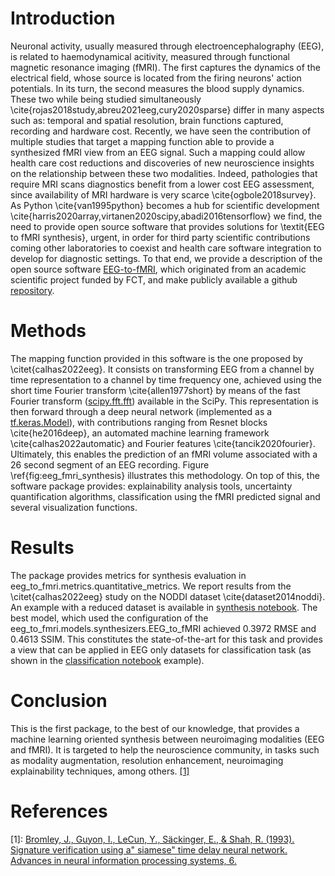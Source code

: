 
# Introduction

Neuronal activity, usually measured through electroencephalography (EEG), is related to haemodynamical acitivity, measured through functional magnetic resonance imaging (fMRI). The first captures the dynamics of the electrical field, whose source is located from the firing neurons' action potentials. In its turn, the second measures the blood supply dynamics. These two while being studied simultaneously \cite{rojas2018study,abreu2021eeg,cury2020sparse} differ in many aspects such as: temporal and spatial resolution, brain functions captured, recording and hardware cost. Recently, we have seen the contribution of multiple studies that target a mapping function able to provide a synthesized fMRI view from an EEG signal. Such a mapping could allow health care cost reductions and discoveries of new neuroscience insights on the relationship between these two modalities. Indeed, pathologies that require MRI scans diagnostics benefit from a lower cost EEG assessment, since availability of MRI hardware is very scarce \cite{ogbole2018survey}. As Python \cite{van1995python} becomes a hub for scientific development \cite{harris2020array,virtanen2020scipy,abadi2016tensorflow} we find, the need to provide open source software that provides solutions for \textit{EEG to fMRI synthesis}, urgent, in order for third party scientific contributions coming other laboratories to coexist and health care software integration to develop for diagnostic settings. To that end, we provide a description of the open source software [EEG-to-fMRI](https://pypi.org/project/eeg-to-fmri/), which originated from an academic scientific project funded by FCT, and make publicly available a github [repository](https://github.com/eeg-to-fmri/eeg-to-fmri).

# Methods

The mapping function provided in this software is the one proposed by \citet{calhas2022eeg}. It consists on transforming EEG from a channel by time representation to a channel by time frequency one, achieved using the short time Fourier transform \cite{allen1977short} by means of the fast Fourier transform ([scipy.fft.fft](https://docs.scipy.org/doc/scipy/reference/generated/scipy.fft.fft.html)) available in the SciPy. This representation is then forward through a deep neural network (implemented as a [tf.keras.Model](https://www.tensorflow.org/api_docs/python/tf/keras/Model)), with contributions ranging from Resnet blocks \cite{he2016deep}, an automated machine learning framework \cite{calhas2022automatic} and Fourier features \cite{tancik2020fourier}. Ultimately, this enables the prediction of an fMRI volume associated with a $26$ second segment of an EEG recording. Figure \ref{fig:eeg_fmri_synthesis} illustrates this methodology. On top of this, the software package provides: explainability analysis tools, uncertainty quantification algorithms, classification using the fMRI predicted signal and several visualization functions. 

# Results

The package provides metrics for synthesis evaluation in eeg\_to\_fmri.metrics.quantitative\_metrics. We report results from the \citet{calhas2022eeg} study on the NODDI dataset \cite{dataset2014noddi}. An example with a reduced dataset is available in [synthesis notebook](https://github.com/eeg-to-fmri/eeg-to-fmri/blob/main/examples/synthesis.ipynb). The best model, which used the configuration of the eeg\_to\_fmri.models.synthesizers.EEG\_to\_fMRI achieved $0.3972$  RMSE and $0.4613$ SSIM. This constitutes the state-of-the-art for this task and provides a view that can be applied in EEG only datasets for classification task (as shown in the [classification notebook](https://github.com/eeg-to-fmri/eeg-to-fmri/blob/main/examples/classification_contrastive.ipynb) example).

# Conclusion

This is the first package, to the best of our knowledge, that provides a machine learning oriented synthesis between neuroimaging modalities (EEG and fMRI). It is targeted to help the neuroscience community, in tasks such as modality augmentation, resolution enhancement, neuroimaging explainability techniques, among others.
 [\[1\]](#references)

# References

\[1\]: [Bromley, J., Guyon, I., LeCun, Y., Säckinger, E., & Shah, R. (1993). Signature verification using a" siamese" time delay neural network. Advances in neural information processing systems, 6.](https://proceedings.neurips.cc/paper/1993/file/288cc0ff022877bd3df94bc9360b9c5d-Paper.pdf)

